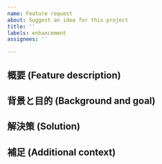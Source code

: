 ```yaml
---
name: Feature request
about: Suggest an idea for this project
title: ''
labels: enhancement
assignees: ''

---
```


## 概要 (Feature description)

## 背景と目的 (Background and goal)

## 解決策 (Solution)

## 補足 (Additional context)
